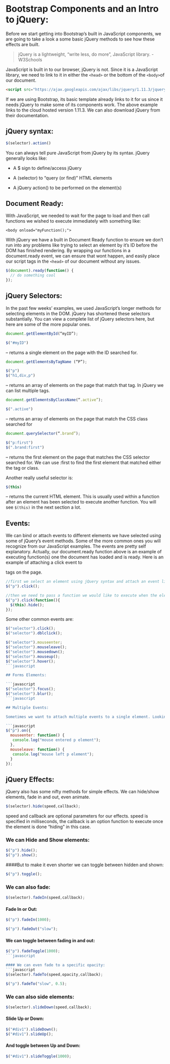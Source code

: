 # Bootstrap Components and an Intro to jQuery:

Before we start getting into Bootstrap’s built in JavaScript components, we are going to take a look a some basic jQuery methods to see how these effects are built.

>jQuery is a lightweight, “write less, do more”, JavaScript library.
-W3Schools

JavaScript is built in to our browser, jQuery is not. Since it is a JavaScript library, we need to link to it in either the `<head>` or the bottom of the `<body>`of our document.

```html
<script src="https://ajax.googleapis.com/ajax/libs/jquery/1.11.3/jquery.min.js"></script>
```
If we are using Bootstrap, its basic template already links to it for us since it needs jQuery to make some of its components work. The above example links to the cloud hosted version 1.11.3. We can also download jQuery from their documentation.

## jQuery syntax:
```javascript
$(selector).action()
```

You can always tell pure JavaScript from jQuery by its syntax. jQuery generally looks like:

* A $ sign to define/access jQuery

* A (selector) to “query (or find)” HTML elements

* A jQuery action() to be performed on the element(s)


## Document Ready:

With JavaScript, we needed to wait for the page to load and then call functions we wished to execute immediately with something like:
```
<body onload="myFunction();">
```
With jQuery we have a built in Document Ready function to ensure we don’t run into any problems like trying to select an element by it’s ID before the DOM has finished rendering. By wrapping our functions in a document.ready event, we can ensure that wont happen, and easily place our script tags in the `<head>` of our document without any issues.

```javascript
$(document).ready(function() {
  // do something cool
});
```
## jQuery Selectors:

In the past few weeks’ examples, we used JavaScript’s longer methods for selecting elements in the DOM. jQuery has shortened these selectors substantially. You can view a complete list of jQuery selectors here, but here are some of the more popular ones. 

```javascript
document.getElementById(“myID”); 

$("#myID")
```
– returns a single element on the page with the ID searched for.

```javascript
document.getElementsByTagName (“P”);

$("p") 
$("h1,div,p")
```
– returns an array of elements on the page that match that tag. In jQuery we can list multiple tags.

```javascript
document.getElementsByClassName(“.active”); 

$(".active")
```
– returns an array of elements on the page that match the CSS class searched for

```javascript
document.querySelector(“.brand”); 

$("p:first")
$(".brand:first")
```
– returns the first element on the page that  matches the CSS selector searched for. 
We can use :first to find the first element that matched either the tag or class.

Another really useful selector is:
```javascript
$(this)
```
– returns the current HTML element. This is usually used within a function after an element has been selected to execute another function. You will see `$(this)` in the next section a lot.

## Events:

We can bind or attach events to different elements we have selected using some of jQuery’s event methods. Some of the more common ones you will recognize from our JavaScript examples. The events are pretty self explanatory. Actually, our document.ready function above  is an example of executing function(s) one the document has loaded and is ready. Here is an example of attaching a click event to <p> tags on the page.

```javascript
//first we select an element using jQuery syntax and attach an event listener to it:
$("p").click();

//then we need to pass a function we would like to execute when the element is clicked
$("p").click(function(){
  $(this).hide();
});
```
Some other common events are:

```javascript
$("selector").click();
$("selector").dblclick();

$("selector").mouseenter;
$("selector").mouseleave();
$("selector").mousedown();
$("selector").mouseup();
$("selector").hover();
```javascript

## Forms Elements:

```javascript
$("selector").focus();
$("selector").blur();
```javascript

## Multiple Events:

Sometimes we want to attach multiple events to a single element. Looking at the events above, a lot of them seem to pair up nicely. For example, if you execute a function when the mouse enters, you probably want to execute another function when the mouse leaves that element.

```javascript
$("p").on({
  mouseenter: function() {
   console.log("mouse entered p element");
  },
  mouseleave: function() {
   console.log("mouse left p element");
  }
});
```

## jQuery Effects:

jQuery also has some nifty methods for simple effects. We can hide/show elements, fade in and out, even animate.
```javascript
$(selector).hide(speed,callback);
```
speed and callback are optional parameters for our effects. speed is specified in milliseconds, the callback is an option function to execute once the element is done “hiding” in this case.

### We can Hide and Show elements:
```javascript
$("p").hide();
$("p").show();
```
####But to make it even shorter we can toggle between hidden and shown:
```javascript
$("p").toggle();
```
### We can also fade:
```javascript
$(selector).fadeIn(speed,callback);
```
#### Fade In or Out:
```javascript
$("p").fadeIn(1000);

$("p").fadeOut("slow");
```
#### We can toggle between fading in and out:
```javascript
$("p").fadeToggle(1000);
```javascript

#### We can even fade to a specific opacity:
```javascript
$(selector).fadeTo(speed,opacity,callback);

$("p").fadeTo("slow", 0.5);
```
### We can also side elements:
```javascript
$(selector).slideDown(speed,callback);
```
#### Slide Up or Down:
```javascript
$("#div1").slideDown();
$("#div1").slideUp();
```

#### And toggle between Up and Down:
```javascript
$("#div1").slideToggle(1000);
```